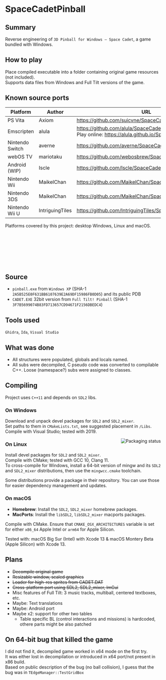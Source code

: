 <!-- markdownlint-disable-file MD033 -->

# SpaceCadetPinball

## Summary

Reverse engineering of `3D Pinball for Windows – Space Cadet`, a game bundled with Windows.

## How to play

Place compiled executable into a folder containing original game resources (not included).\
Supports data files from Windows and Full Tilt versions of the game.

## Known source ports

| Platform           | Author          | URL                                                                                                        |
| ------------------ | --------------- | ---------------------------------------------------------------------------------------------------------- |
| PS Vita            | Axiom           | <https://github.com/suicvne/SpaceCadetPinball_Vita>                                                        |
| Emscripten         | alula           | <https://github.com/alula/SpaceCadetPinball> <br> Play online: <https://alula.github.io/SpaceCadetPinball> |
| Nintendo Switch    | averne          | <https://github.com/averne/SpaceCadetPinball-NX>                                                           |
| webOS TV           | mariotaku       | <https://github.com/webosbrew/SpaceCadetPinball>                                                           |
| Android (WIP)      | Iscle           | https://github.com/Iscle/SpaceCadetPinball                                                                 |
| Nintendo Wii       | MaikelChan      | https://github.com/MaikelChan/SpaceCadetPinball                                                            |
| Nintendo 3DS       | MaikelChan      | https://github.com/MaikelChan/SpaceCadetPinball/tree/3ds                                                   |
| Nintendo Wii U     | IntriguingTiles | https://github.com/IntriguingTiles/SpaceCadetPinball-WiiU                                                  |

Platforms covered by this project: desktop Windows, Linux and macOS.

<br>
<br>
<br>
<br>
<br>
<br>

## Source

* `pinball.exe` from `Windows XP` (SHA-1 `2A5B525E0F631BB6107639E2A69DF15986FB0D05`) and its public PDB
* `CADET.EXE` 32bit version from `Full Tilt! Pinball` (SHA-1 `3F7B5699074B83FD713657CD94671F2156DBEDC4`)

## Tools used

`Ghidra`, `Ida`, `Visual Studio`

## What was done

* All structures were populated, globals and locals named.
* All subs were decompiled, C pseudo code was converted to compilable C++. Loose (namespace?) subs were assigned to classes.

## Compiling

Project uses `C++11` and depends on `SDL2` libs.

### On Windows

Download and unpack devel packages for `SDL2` and `SDL2_mixer`.\
Set paths to them in `CMakeLists.txt`, see suggested placement in `/Libs`.\
Compile with Visual Studio; tested with 2019.

<a href="https://repology.org/project/spacecadetpinball/versions">
    <img src="https://repology.org/badge/vertical-allrepos/spacecadetpinball.svg" alt="Packaging status" align="right">
</a>

### On Linux

Install devel packages for `SDL2` and `SDL2_mixer`.\
Compile with CMake; tested with GCC 10, Clang 11.\
To cross-compile for Windows, install a 64-bit version of mingw and its `SDL2` and `SDL2_mixer` distributions, then use the `mingwcc.cmake` toolchain.

Some distributions provide a package in their repository. You can use those for easier dependency management and updates.

### On macOS

* **Homebrew**: Install the `SDL2`, `SDL2_mixer` homebrew packages.
* **MacPorts**: Install the `libSDL2`, `libSDL2_mixer` macports packages.

Compile with CMake. Ensure that `CMAKE_OSX_ARCHITECTURES` variable is set for either `x86_64` Apple Intel or `arm64` for Apple Silicon.

Tested with: macOS Big Sur (Intel) with Xcode 13 & macOS Montery Beta (Apple Silicon) with Xcode 13.

## Plans

* ~~Decompile original game~~
* ~~Resizable window, scaled graphics~~
* ~~Loader for high-res sprites from CADET.DAT~~
* ~~Cross-platform port using SDL2, SDL2_mixer, ImGui~~
* Misc features of Full Tilt: 3 music tracks, multiball, centered textboxes, etc.
* Maybe: Text translations
* Maybe: Android port
* Maybe x2: support for other two tables
  * Table specific BL (control interactions and missions) is hardcoded, othere parts might be also patched

## On 64-bit bug that killed the game

I did not find it, decompiled game worked in x64 mode on the first try.\
It was either lost in decompilation or introduced in x64 port/not present in x86 build.\
Based on public description of the bug (no ball collision), I guess that the bug was in `TEdgeManager::TestGridBox`
